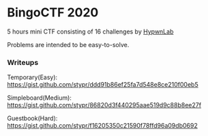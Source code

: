 # BingoCTF 2020

5 hours mini CTF consisting of 16 challenges by [HypwnLab](https://hypwnlab.com/)

Problems are intended to be easy-to-solve.

### Writeups

Temporary(Easy): https://gist.github.com/stypr/ddd91b86ef25fa7d548e8ce210f00eb5

Simpleboard(Medium): https://gist.github.com/stypr/86820d3f440295aae519d9c88b8ee27f

Guestbook(Hard): https://gist.github.com/stypr/f16205350c21590f78ffd96a09db0692

